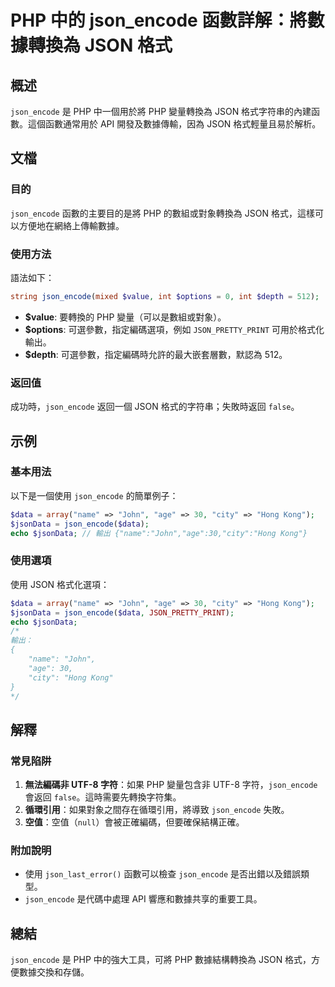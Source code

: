 <!--
Meta Description: # PHP 中的 json_encode 函數詳解：將數據轉換為 JSON 格式 ## 概述 `json_encode` 是 PHP 中一個用於將 PHP 變量轉換為 JSON 格式字符串的內建函數。這個函數通常用於 API 開發及數據傳輸，因為 JSON 格式輕量且易於解析。 ## 文檔 ### ...
Meta Keywords: json_encode, php, json, data, name
-->

# PHP 中的 json_encode 函數詳解：將數據轉換為 JSON 格式

## 概述
`json_encode` 是 PHP 中一個用於將 PHP 變量轉換為 JSON 格式字符串的內建函數。這個函數通常用於 API 開發及數據傳輸，因為 JSON 格式輕量且易於解析。

## 文檔
### 目的
`json_encode` 函數的主要目的是將 PHP 的數組或對象轉換為 JSON 格式，這樣可以方便地在網絡上傳輸數據。

### 使用方法
語法如下：
```php
string json_encode(mixed $value, int $options = 0, int $depth = 512);
```

- **$value**: 要轉換的 PHP 變量（可以是數組或對象）。
- **$options**: 可選參數，指定編碼選項，例如 `JSON_PRETTY_PRINT` 可用於格式化輸出。
- **$depth**: 可選參數，指定編碼時允許的最大嵌套層數，默認為 512。

### 返回值
成功時，`json_encode` 返回一個 JSON 格式的字符串；失敗時返回 `false`。

## 示例
### 基本用法
以下是一個使用 `json_encode` 的簡單例子：
```php
$data = array("name" => "John", "age" => 30, "city" => "Hong Kong");
$jsonData = json_encode($data);
echo $jsonData; // 輸出 {"name":"John","age":30,"city":"Hong Kong"}
```

### 使用選項
使用 JSON 格式化選項：
```php
$data = array("name" => "John", "age" => 30, "city" => "Hong Kong");
$jsonData = json_encode($data, JSON_PRETTY_PRINT);
echo $jsonData;
/*
輸出：
{
    "name": "John",
    "age": 30,
    "city": "Hong Kong"
}
*/
```

## 解釋
### 常見陷阱
1. **無法編碼非 UTF-8 字符**：如果 PHP 變量包含非 UTF-8 字符，`json_encode` 會返回 `false`。這時需要先轉換字符集。
2. **循環引用**：如果對象之間存在循環引用，將導致 `json_encode` 失敗。
3. **空值**：空值（`null`）會被正確編碼，但要確保結構正確。

### 附加說明
- 使用 `json_last_error()` 函數可以檢查 `json_encode` 是否出錯以及錯誤類型。
- `json_encode` 是代碼中處理 API 響應和數據共享的重要工具。

## 總結
`json_encode` 是 PHP 中的強大工具，可將 PHP 數據結構轉換為 JSON 格式，方便數據交換和存儲。